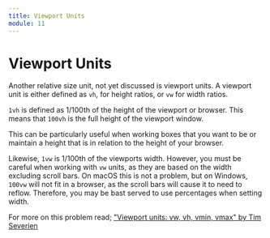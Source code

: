 ```yaml
---
title: Viewport Units
module: 11
---
```


# Viewport Units

Another relative size unit, not yet discussed is viewport units. A viewport unit is either defined as `vh`, for height ratios, or `vw` for width ratios.

`1vh` is defined as 1/100th of the height of the viewport or browser. This means that `100vh` is the full height of the viewport window.

This can be particularly useful when working boxes that you want to be or maintain a height that is in relation to the height of your browser.

Likewise, `1vw` is 1/100th of the viewports width. However, you must be careful when working with `vw` units, as they are based on the width excluding scroll bars. On macOS this is not a problem, but on Windows, `100vw` will not fit in a browser, as the scroll bars will cause it to need to reflow. Therefore, you may be bast served to use percentages when setting width.

For more on this problem read; ["Viewport units: vw, vh, vmin, vmax" by Tim Severien](https://web-design-weekly.com/2014/11/18/viewport-units-vw-vh-vmin-vmax/)
